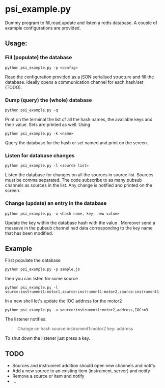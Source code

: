 # psi_example.py #

Dummy program to fill,read,update and listen a redis database. A couple of example configurations are provided.

## Usage: ##

### Fill (populate) the database ###

```
python psi_example.py -p <config>
```

Read the configuration <config> provided as a jSON serialised structure and fill the database. Ideally opens a communication channel for each hash/set (TODO).

### Dump (query) the (whole) database ###

```
python psi_example.py -q
```

Print on the terminal the list of all the hash names, the available keys and their value. Sets are printed as well. Using

```
python psi_example.py -k <name>
```

Query the database for the hash or set named <name> and print on the screen.

### Listen for database changes ###

```
python psi_example.py -l <source list>
```

Listen the database for changes on all the sources in source list. Sources must be comma separated. The code subscribe to as many pubsub channels as sources in the list. Any change is notified and printed on the screen.

### Change (update) an entry in the database ###

```
python psi_example.py -u <hash name, key, new value>
```

Update the key <key> within the database hash <hash name> with the value <new value>. Moreover send a messave in the pubsub channel <hash name> nad data corresponding to the key name that has been modified.

## Example ##

First populate the database
```
python psi_example.py -p sample.js
```

then you can listen for some source
```
python psi_example.py -l source:instrument1:motor1,source:instrument1:motor2,source:instrument1:motor3
```
In a new shell let's update the IOC address for the motor2
```
python psi_example.py -u source:instrument1:motor2,address,IOC:m3
```
The listener notifies:

> Change on hash source:instrument1:motor2 key: address

To shut down the listener just press a key.

## TODO ##

- Sources and instrument addition should open new channels and notify.
- Add a new source to an existing item (instrument, server) and notify
- Remove a source or  item and notify
- ...
